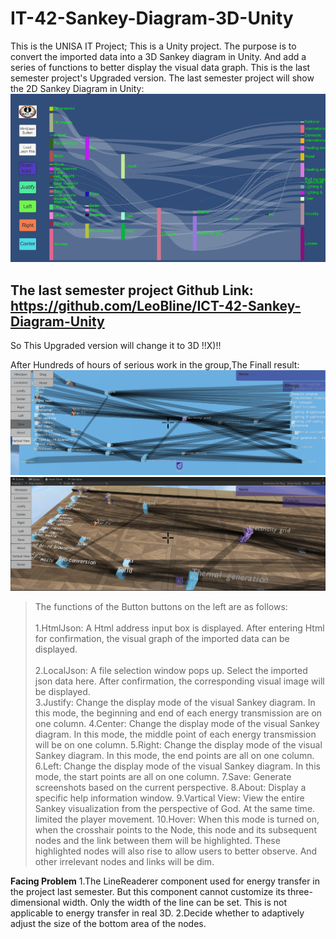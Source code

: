 # IT-42-Sankey-Diagram-3D-Unity
This is the UNISA IT Project; This is a Unity project.  The purpose is to convert the imported data into a 3D Sankey diagram in Unity.  And add a series of functions to better display the visual data graph.
This is the last semester project's Upgraded version.
The last semester project will show the 2D Sankey Diagram in Unity:
![image](https://github.com/LeoBline/IT-42-Sankey-Diagram-3D-Unity/blob/master/Sankey%20Diagram2D.png)


The last semester project Github Link: https://github.com/LeoBline/ICT-42-Sankey-Diagram-Unity
 -----------------------------------------------------------------------------------------------------
 So This Upgraded version will change it to 3D     !!X)!!
 
 After Hundreds of hours of serious work in the group,The Finall result:
 ![image](https://github.com/LeoBline/IT-42-Sankey-Diagram-3D-Unity/blob/master/Assets/StreamingAssets/CameraScreenshot.png)
 ![image](https://github.com/LeoBline/IT-42-Sankey-Diagram-3D-Unity/blob/master/Assets/StreamingAssets/Final%20Result.png)
 >The functions of the Button buttons on the left are as follows:  
 <br>1.HtmlJson:
   A Html address input box is displayed.  After entering Html for confirmation, the visual graph of the imported data can be displayed.</br>
  <br>2.LocalJson:
   A file selection window pops up.  Select the imported json data here.  After confirmation, the corresponding visual image will be displayed. </br>
 3.Justify:
   Change the display mode of the visual Sankey diagram.  In this mode, the beginning and end of each energy transmission are on one column.
 4.Center:
   Change the display mode of the visual Sankey diagram.  In this mode, the middle point of each energy transmission will be on one column.
 5.Right:
   Change the display mode of the visual Sankey diagram.  In this mode, the end points are all on one column.
 6.Left:
   Change the display mode of the visual Sankey diagram.  In this mode, the start points are all on one column.
 7.Save:
   Generate screenshots based on the current perspective.
 8.About:
   Display a specific help information window.
 9.Vartical View:
   View the entire Sankey visualization from the perspective of God. At the same time. limited the player movement.
 10.Hover:
   When this mode is turned on, when the crosshair points to the Node, this node and its subsequent nodes and the link between them will be highlighted. These highlighted nodes will also rise to allow users to better observe.  And other irrelevant nodes and links will be dim.
 
**Facing Problem**
1.The LineReaderer component used for energy transfer in the project last semester.  But this component cannot customize its three-dimensional width.  Only the width of the line can be set.  This is not applicable to energy transfer in real 3D.
2.Decide whether to adaptively adjust the size of the bottom area of the nodes.
